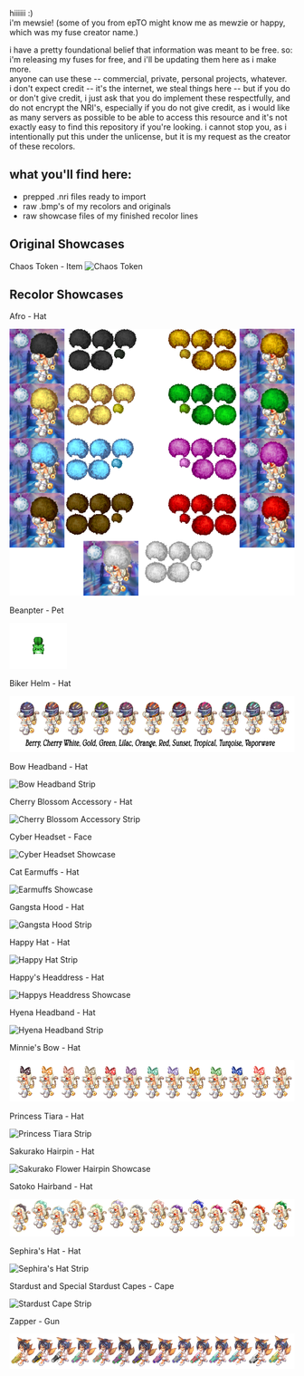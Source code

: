 hiiiiii :)  
i'm mewsie! (some of you from epTO might know me as mewzie or happy, which was my fuse creator name.)

i have a pretty foundational belief that information was meant to be free. so: i'm releasing my fuses for free, and i'll be updating them here as i make more.  
anyone can use these -- commercial, private, personal projects, whatever.  
i don't expect credit -- it's the internet, we steal things here -- but if you do or don't give credit, i just ask that you do implement these respectfully, and do not encrypt the NRI's, especially if you do not give credit, as i would like as many servers as possible to be able to access this resource and it's not exactly easy to find this repository if you're looking. i cannot stop you, as i intentionally put this under the unlicense, but it is my request as the creator of these recolors.

## what you'll find here:

*   prepped .nri files ready to import
*   raw .bmp's of my recolors and originals
*   raw showcase files of my finished recolor lines

## Original Showcases

Chaos Token - Item
![Chaos Token](https://github.com/mewsieworld/HappysFuses/blob/main/showcases/original/chaos_token.png)

## Recolor Showcases
Afro - Hat

![Afro Spritesheet](https://raw.githubusercontent.com/mewsieworld/HappysFuses/main/showcases/recolors/afro_better.png)

Beanpter - Pet

![Beanpter Animation](https://raw.githubusercontent.com/mewsieworld/HappysFuses/main/showcases/recolors/beanpter_keyed.gif)

Biker Helm - Hat

![Biker Helm Showcase](https://raw.githubusercontent.com/mewsieworld/HappysFuses/main/showcases/recolors/biker_showcase.png)

Bow Headband - Hat

![Bow Headband Strip](https://github.com/mewsieworld/HappysFuses/blob/main/showcases/recolors/bowhairband_strip.png)

Cherry Blossom Accessory - Hat

![Cherry Blossom Accessory Strip](https://raw.githubusercontent.com/mewsieworld/HappysFuses/main/showcases/recolors/cherry_blossom_accessory_strip.png)

Cyber Headset - Face

![Cyber Headset Showcase](https://raw.githubusercontent.com/mewsieworld/HappysFuses/main/showcases/recolors/cyber_headset_showcase.png)

Cat Earmuffs - Hat

![Earmuffs Showcase](https://raw.githubusercontent.com/mewsieworld/HappysFuses/main/showcases/recolors/earmuffs_showcase.png)

Gangsta Hood - Hat

![Gangsta Hood Strip](https://raw.githubusercontent.com/mewsieworld/HappysFuses/main/showcases/recolors/gangsta_hood_strip.png)

Happy Hat - Hat

![Happy Hat Strip](https://raw.githubusercontent.com/mewsieworld/HappysFuses/main/showcases/recolors/happy_hat_strip.png)

Happy's Headdress - Hat

![Happys Headdress Showcase](https://raw.githubusercontent.com/mewsieworld/HappysFuses/main/showcases/recolors/happysheaddress_showcase.png)

Hyena Headband - Hat

![Hyena Headband Strip](https://raw.githubusercontent.com/mewsieworld/HappysFuses/main/showcases/recolors/hyena_headband_strip.png)

Minnie's Bow - Hat

![Minnie's Bow Showcase](https://raw.githubusercontent.com/mewsieworld/HappysFuses/main/showcases/recolors/Minnies_bow_showcase.png)

Princess Tiara - Hat

![Princess Tiara Strip](https://raw.githubusercontent.com/mewsieworld/HappysFuses/main/showcases/recolors/princess_tiara_strip.png)

Sakurako Hairpin - Hat

![Sakurako Flower Hairpin Showcase](https://raw.githubusercontent.com/mewsieworld/HappysFuses/main/showcases/recolors/sakurako_flower_showcase.png)

Satoko Hairband - Hat

![Satoko Hairband Showcase](https://raw.githubusercontent.com/mewsieworld/HappysFuses/main/showcases/recolors/satokobow_headband_showcase.png)

Sephira's Hat - Hat

![Sephira's Hat Strip](https://raw.githubusercontent.com/mewsieworld/HappysFuses/main/showcases/recolors/sephirashat_strip.png)

Stardust and Special Stardust Capes - Cape

![Stardust Cape Strip](https://raw.githubusercontent.com/mewsieworld/HappysFuses/main/showcases/recolors/stardust_cape_strip.png)

Zapper - Gun

![Zapper Showcase](https://raw.githubusercontent.com/mewsieworld/HappysFuses/main/showcases/recolors/zapper_showcase.png)
